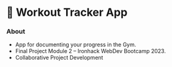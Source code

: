 # 📱 Workout Tracker App

### About
* App for documenting your progress in the Gym. 
* Final Project Module 2 – Ironhack WebDev Bootcamp 2023.
* Collaborative Project Development
